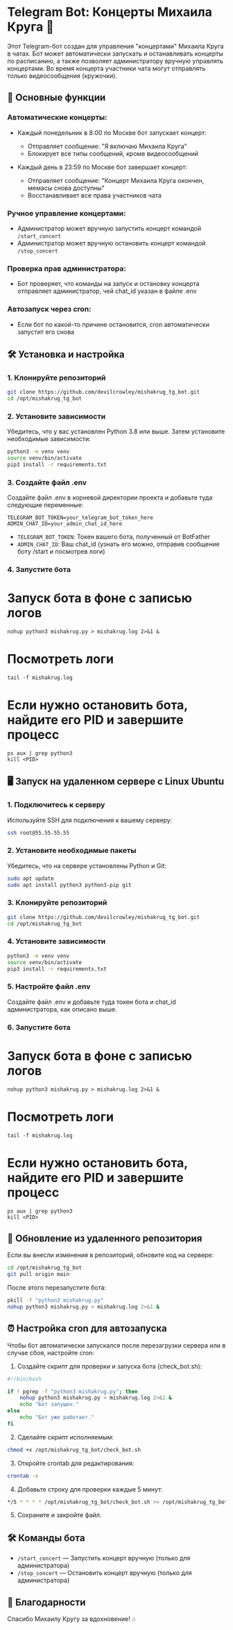 # Telegram Bot: Концерты Михаила Круга 🎸

Этот Telegram-бот создан для управления "концертами" Михаила Круга в чатах. Бот может автоматически запускать и останавливать концерты по расписанию, а также позволяет администратору вручную управлять концертами. Во время концерта участники чата могут отправлять только видеосообщения (кружочки).

## 🚀 Основные функции

### Автоматические концерты:

- Каждый понедельник в 8:00 по Москве бот запускает концерт:
  - Отправляет сообщение: "Я включаю Михаила Круга"
  - Блокирует все типы сообщений, кроме видеосообщений

- Каждый день в 23:59 по Москве бот завершает концерт:
  - Отправляет сообщение: "Концерт Михаила Круга окончен, мемасы снова доступны"
  - Восстанавливает все права участников чата

### Ручное управление концертами:

- Администратор может вручную запустить концерт командой `/start_concert`
- Администратор может вручную остановить концерт командой `/stop_concert`

### Проверка прав администратора:

- Бот проверяет, что команды на запуск и остановку концерта отправляет администратор, чей chat_id указан в файле .env

### Автозапуск через cron:

- Если бот по какой-то причине остановится, cron автоматически запустит его снова

## 🛠 Установка и настройка

### 1. Клонируйте репозиторий

```bash
git clone https://github.com/devilcrowley/mishakrug_tg_bot.git
cd /opt/mishakrug_tg_bot
```

### 2. Установите зависимости

Убедитесь, что у вас установлен Python 3.8 или выше. Затем установите необходимые зависимости:

```bash
python3 -m venv venv
source venv/bin/activate
pip3 install -r requirements.txt
```

### 3. Создайте файл .env

Создайте файл .env в корневой директории проекта и добавьте туда следующие переменные:

```
TELEGRAM_BOT_TOKEN=your_telegram_bot_token_here
ADMIN_CHAT_ID=your_admin_chat_id_here
```

- `TELEGRAM_BOT_TOKEN`: Токен вашего бота, полученный от BotFather
- `ADMIN_CHAT_ID`: Ваш chat_id (узнать его можно, отправив сообщение боту /start и посмотрев логи)

### 4. Запустите бота


# Запуск бота в фоне с записью логов

```
nohup python3 mishakrug.py > mishakrug.log 2>&1 &
```
# Посмотреть логи

```
tail -f mishakrug.log
```

# Если нужно остановить бота, найдите его PID и завершите процесс

```
ps aux | grep python3
kill <PID>
```

## 🖥 Запуск на удаленном сервере с Linux Ubuntu

### 1. Подключитесь к серверу

Используйте SSH для подключения к вашему серверу:

```bash
ssh root@55.55.55.55
```

### 2. Установите необходимые пакеты

Убедитесь, что на сервере установлены Python и Git:

```bash
sudo apt update
sudo apt install python3 python3-pip git
```

### 3. Клонируйте репозиторий

```bash
git clone https://github.com/devilcrowley/mishakrug_tg_bot.git
cd /opt/mishakrug_tg_bot
```

### 4. Установите зависимости

```bash
python3 -m venv venv
source venv/bin/activate
pip3 install -r requirements.txt
```

### 5. Настройте файл .env

Создайте файл .env и добавьте туда токен бота и chat_id администратора, как описано выше.

### 6. Запустите бота

# Запуск бота в фоне с записью логов

```
nohup python3 mishakrug.py > mishakrug.log 2>&1 &
```
# Посмотреть логи

```
tail -f mishakrug.log
```

# Если нужно остановить бота, найдите его PID и завершите процесс

```
ps aux | grep python3
kill <PID>
```

## 🔄 Обновление из удаленного репозитория

Если вы внесли изменения в репозиторий, обновите код на сервере:

```bash
cd /opt/mishakrug_tg_bot
git pull origin main
```

После этого перезапустите бота:

```bash
pkill -f "python3 mishakrug.py"
nohup python3 mishakrug.py > mishakrug.log 2>&1 &
```

## ⏰ Настройка cron для автозапуска

Чтобы бот автоматически запускался после перезагрузки сервера или в случае сбоя, настройте cron:

1. Создайте скрипт для проверки и запуска бота (check_bot.sh):

```bash
#!/bin/bash

if ! pgrep -f "python3 mishakrug.py"; then
    nohup python3 mishakrug.py > mishakrug.log 2>&1 &
    echo "Бот запущен."
else
    echo "Бот уже работает."
fi
```

2. Сделайте скрипт исполняемым:

```bash
chmod +x /opt/mishakrug_tg_bot/check_bot.sh
```

3. Откройте crontab для редактирования:

```bash
crontab -e
```

4. Добавьте строку для проверки каждые 5 минут:

```bash
*/5 * * * * /opt/mishakrug_tg_bot/check_bot.sh >> /opt/mishakrug_tg_bot/cron.log 2>&1
```

5. Сохраните и закройте файл.

## 🛠 Команды бота

- `/start_concert` — Запустить концерт вручную (только для администратора)
- `/stop_concert` — Остановить концерт вручную (только для администратора)


## 🙏 Благодарности

Спасибо Михаилу Кругу за вдохновение! 🎶
